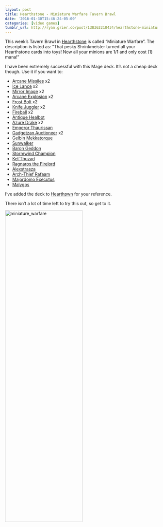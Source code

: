 ```yaml
---
layout: post
title: Hearthstone - Miniature Warfare Tavern Brawl
date: '2016-01-30T15:46:24-05:00'
categories: [video games]
tumblr_url: http://ryan.grier.co/post/138362210434/hearthstone-miniature-warfare-tavern-brawl
---
```

This week’s Tavern Brawl in [Hearthstone](https://us.battle.net/hearthstone/en/) is called “Miniature Warfare”. The description is listed as: “That pesky Shrinkmeister turned all your Hearthstone cards into toys! Now all your minions are 1/1 and only cost (1) mana!”

I have been extremely successful with this Mage deck. It’s not a cheap deck though. Use it if you want to:

- [Arcane Missiles](http://www.hearthpwn.com/cards/589-arcane-missiles) x2
- [Ice Lance](http://www.hearthpwn.com/cards/188-ice-lance) x2
- [Mirror Image](http://www.hearthpwn.com/cards/30-mirror-image) x2
- [Arcane Explosion](http://www.hearthpwn.com/cards/56-arcane-explosion) x2
- [Frost Bolt](http://www.hearthpwn.com/cards/177-frostbolt) x2
- [Knife Juggler](http://www.hearthpwn.com/cards/422-knife-juggler) x2
- [Fireball](http://www.hearthpwn.com/cards/522-fireball) x2
- [Antique Healbot](http://www.hearthpwn.com/cards/12227-antique-healbot)
- [Azure Drake](http://www.hearthpwn.com/cards/280-azure-drake) x2
- [Emperor Thaurissan](http://www.hearthpwn.com/cards/14454-emperor-thaurissan)
- [Gadgetzan Auctioneer](http://www.hearthpwn.com/cards/131-gadgetzan-auctioneer) x2
- [Gelbin Mekkatorque](http://www.hearthpwn.com/cards/251-gelbin-mekkatorque)
- [Sunwalker](http://www.hearthpwn.com/cards/221-sunwalker)
- [Baron Geddon](http://www.hearthpwn.com/cards/539-baron-geddon)
- [Stormwind Champion](http://www.hearthpwn.com/cards/310-stormwind-champion)
- [Kel'Thuzad](http://www.hearthpwn.com/cards/7742-kelthuzad)
- [Ragnaros the Firelord](http://www.hearthpwn.com/cards/503-ragnaros-the-firelord)
- [Alexstrasza](http://www.hearthpwn.com/cards/303-alexstrasza)
- [Arch-Thief Rafaam](http://www.hearthpwn.com/cards/27254-arch-thief-rafaam)
- [Majordomo Executus](http://www.hearthpwn.com/cards/14456-majordomo-executus)
- [Malygos](http://www.hearthpwn.com/cards/241-malygos)

I’ve added the deck to [Hearthpwn](http://www.hearthpwn.com/decks/423630-mage-miniature-warfare) for your reference.

There isn’t a lot of time left to try this out, so get to it.

<a data-flickr-embed="true"  href="https://www.flickr.com/photos/rwgrier/24087509913/" title="miniature_warfare"><img src="https://farm2.staticflickr.com/1609/24087509913_098806a2e7_b.jpg" width="255" height="1024" alt="miniature_warfare"></a><script async src="//embedr.flickr.com/assets/client-code.js" charset="utf-8"></script>
